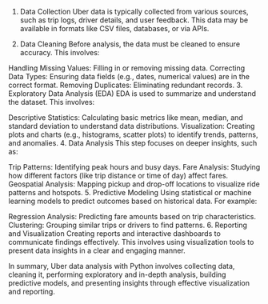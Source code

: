 1. Data Collection
Uber data is typically collected from various sources, such as trip logs, driver details, and user feedback. This data may be available in formats like CSV files, databases, or via APIs.

2. Data Cleaning
Before analysis, the data must be cleaned to ensure accuracy. This involves:

Handling Missing Values: Filling in or removing missing data.
Correcting Data Types: Ensuring data fields (e.g., dates, numerical values) are in the correct format.
Removing Duplicates: Eliminating redundant records.
3. Exploratory Data Analysis (EDA)
EDA is used to summarize and understand the dataset. This involves:

Descriptive Statistics: Calculating basic metrics like mean, median, and standard deviation to understand data distributions.
Visualization: Creating plots and charts (e.g., histograms, scatter plots) to identify trends, patterns, and anomalies.
4. Data Analysis
This step focuses on deeper insights, such as:

Trip Patterns: Identifying peak hours and busy days.
Fare Analysis: Studying how different factors (like trip distance or time of day) affect fares.
Geospatial Analysis: Mapping pickup and drop-off locations to visualize ride patterns and hotspots.
5. Predictive Modeling
Using statistical or machine learning models to predict outcomes based on historical data. For example:

Regression Analysis: Predicting fare amounts based on trip characteristics.
Clustering: Grouping similar trips or drivers to find patterns.
6. Reporting and Visualization
Creating reports and interactive dashboards to communicate findings effectively. This involves using visualization tools to present data insights in a clear and engaging manner.

In summary, Uber data analysis with Python involves collecting data, cleaning it, performing exploratory and in-depth analysis, building predictive models, and presenting insights through effective visualization and reporting.
